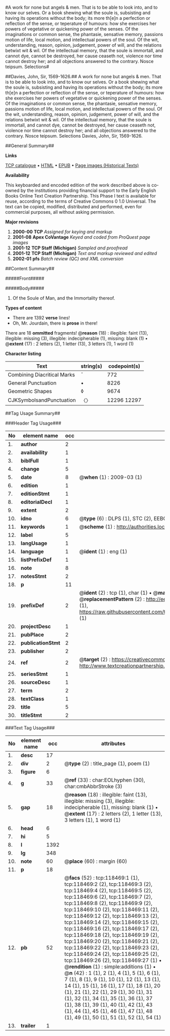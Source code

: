 #A work for none but angels & men. That is to be able to look into, and to know our selves. Or a book shewing what the soule is, subsisting and having its operations without the body; its more th[e]n a perfection or reflection of the sense, or teperature of humours: how she exercises her powers of vegetative or quickening power of the senses. Of the imaginations or common sense, the phantasie, sensative memory, passions motion of life, local motion, and intellectual powers of the soul. Of the wit, understanding, reason, opinion, judgement, power of will, and the relations betwixt wit & wil. Of the intellectual memory, that the soule is immortall, and cannot dye, cannot be destroyed, her cause ceaseth not, violence nor time cannot destroy her; and all objections answered to the contrary. Nosce teipsum. Selections#

##Davies, John, Sir, 1569-1626.##
A work for none but angels & men. That is to be able to look into, and to know our selves. Or a book shewing what the soule is, subsisting and having its operations without the body; its more th[e]n a perfection or reflection of the sense, or teperature of humours: how she exercises her powers of vegetative or quickening power of the senses. Of the imaginations or common sense, the phantasie, sensative memory, passions motion of life, local motion, and intellectual powers of the soul. Of the wit, understanding, reason, opinion, judgement, power of will, and the relations betwixt wit & wil. Of the intellectual memory, that the soule is immortall, and cannot dye, cannot be destroyed, her cause ceaseth not, violence nor time cannot destroy her; and all objections answered to the contrary.
Nosce teipsum. Selections
Davies, John, Sir, 1569-1626.

##General Summary##

**Links**

[TCP catalogue](http://www.ota.ox.ac.uk/tcp/)  • 
[HTML](http://tei.it.ox.ac.uk/tcp/Texts-HTML/free/A37/A37242.html)  • 
[EPUB](http://tei.it.ox.ac.uk/tcp/Texts-EPUB/free/A37/A37242.epub) • 
[Page images (Historical Texts)](https://data.historicaltexts.jisc.ac.uk/view?pubId=eebo-99866205e&pageId=eebo-99866205e-118469-1)

**Availability**

This keyboarded and encoded edition of the
	       work described above is co-owned by the institutions
	       providing financial support to the Early English Books
	       Online Text Creation Partnership. This Phase I text is
	       available for reuse, according to the terms of Creative
	       Commons 0 1.0 Universal. The text can be copied,
	       modified, distributed and performed, even for
	       commercial purposes, all without asking permission.

**Major revisions**

1. __2000-00__ __TCP__ *Assigned for keying and markup*
1. __2001-08__ __Apex CoVantage__ *Keyed and coded from ProQuest page images*
1. __2001-12__ __TCP Staff (Michigan)__ *Sampled and proofread*
1. __2001-12__ __TCP Staff (Michigan)__ *Text and markup reviewed and edited*
1. __2002-01__ __pfs__ *Batch review (QC) and XML conversion*

##Content Summary##

#####Front#####

#####Body#####

1. Of the Soule of Man, and the Immortality thereof.

**Types of content**

  * There are 1392 **verse** lines!
  * Oh, Mr. Jourdain, there is **prose** in there!

There are 18 **ommitted** fragments! 
 @__reason__ (18) : illegible: faint (13), illegible: missing (3), illegible: indecipherable (1), missing: blank (1)  •  @__extent__ (17) : 2 letters (2), 1 letter (13), 3 letters (1), 1 word (1)

**Character listing**


|Text|string(s)|codepoint(s)|
|---|---|---|
|Combining             Diacritical Marks|̄|772|
|General Punctuation|•|8226|
|Geometric Shapes|◊|9674|
|CJKSymbolsandPunctuation|〈〉|12296 12297|

##Tag Usage Summary##

###Header Tag Usage###

|No|element name|occ|attributes|
|---|---|---|---|
|1.|__author__|2||
|2.|__availability__|1||
|3.|__biblFull__|1||
|4.|__change__|5||
|5.|__date__|8| @__when__ (1) : 2009-03 (1)|
|6.|__edition__|1||
|7.|__editionStmt__|1||
|8.|__editorialDecl__|1||
|9.|__extent__|2||
|10.|__idno__|6| @__type__ (6) : DLPS (1), STC (2), EEBO-CITATION (1), PROQUEST (1), VID (1)|
|11.|__keywords__|1| @__scheme__ (1) : http://authorities.loc.gov/ (1)|
|12.|__label__|5||
|13.|__langUsage__|1||
|14.|__language__|1| @__ident__ (1) : eng (1)|
|15.|__listPrefixDef__|1||
|16.|__note__|8||
|17.|__notesStmt__|2||
|18.|__p__|11||
|19.|__prefixDef__|2| @__ident__ (2) : tcp (1), char (1)  •  @__matchPattern__ (2) : ([0-9\-]+):([0-9IVX]+) (1), (.+) (1)  •  @__replacementPattern__ (2) : http://eebo.chadwyck.com/downloadtiff?vid=$1&page=$2 (1), https://raw.githubusercontent.com/textcreationpartnership/Texts/master/tcpchars.xml#$1 (1)|
|20.|__projectDesc__|1||
|21.|__pubPlace__|2||
|22.|__publicationStmt__|2||
|23.|__publisher__|2||
|24.|__ref__|2| @__target__ (2) : https://creativecommons.org/publicdomain/zero/1.0/ (1), http://www.textcreationpartnership.org/docs/. (1)|
|25.|__seriesStmt__|1||
|26.|__sourceDesc__|1||
|27.|__term__|2||
|28.|__textClass__|1||
|29.|__title__|5||
|30.|__titleStmt__|2||


###Text Tag Usage###

|No|element name|occ|attributes|
|---|---|---|---|
|1.|__desc__|17||
|2.|__div__|2| @__type__ (2) : title_page (1), poem (1)|
|3.|__figure__|6||
|4.|__g__|33| @__ref__ (33) : char:EOLhyphen (30), char:cmbAbbrStroke (3)|
|5.|__gap__|18| @__reason__ (18) : illegible: faint (13), illegible: missing (3), illegible: indecipherable (1), missing: blank (1)  •  @__extent__ (17) : 2 letters (2), 1 letter (13), 3 letters (1), 1 word (1)|
|6.|__head__|6||
|7.|__hi__|5||
|8.|__l__|1392||
|9.|__lg__|348||
|10.|__note__|60| @__place__ (60) : margin (60)|
|11.|__p__|18||
|12.|__pb__|52| @__facs__ (52) : tcp:118469:1 (1), tcp:118469:2 (2), tcp:118469:3 (2), tcp:118469:4 (2), tcp:118469:5 (2), tcp:118469:6 (2), tcp:118469:7 (2), tcp:118469:8 (2), tcp:118469:9 (2), tcp:118469:10 (2), tcp:118469:11 (2), tcp:118469:12 (2), tcp:118469:13 (2), tcp:118469:14 (2), tcp:118469:15 (2), tcp:118469:16 (2), tcp:118469:17 (2), tcp:118469:18 (2), tcp:118469:19 (2), tcp:118469:20 (2), tcp:118469:21 (2), tcp:118469:22 (2), tcp:118469:23 (2), tcp:118469:24 (2), tcp:118469:25 (2), tcp:118469:26 (2), tcp:118469:27 (1)  •  @__rendition__ (1) : simple:additions (1)  •  @__n__ (42) : 1 (1), 2 (1), 4 (1), 5 (1), 6 (1), 7 (1), 8 (1), 9 (1), 10 (1), 12 (1), 13 (1), 14 (1), 15 (1), 16 (1), 17 (1), 18 (1), 20 (1), 21 (1), 22 (1), 29 (1), 30 (1), 31 (1), 32 (1), 34 (1), 35 (1), 36 (1), 37 (1), 38 (1), 39 (1), 40 (1), 42 (1), 43 (1), 44 (1), 45 (1), 46 (1), 47 (1), 48 (1), 49 (1), 50 (1), 51 (1), 52 (1), 54 (1)|
|13.|__trailer__|1||
